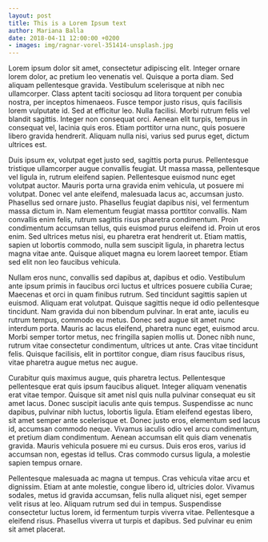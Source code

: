 ```yaml
---
layout: post
title: This is a Lorem Ipsum text
author: Mariana Balla
date: 2018-04-11 12:00:00 +0200
- images: img/ragnar-vorel-351414-unsplash.jpg
---
```


Lorem ipsum dolor sit amet, consectetur adipiscing elit. Integer ornare lorem dolor, ac pretium leo venenatis vel. Quisque a porta diam. Sed aliquam pellentesque gravida. Vestibulum scelerisque at nibh nec ullamcorper. Class aptent taciti sociosqu ad litora torquent per conubia nostra, per inceptos himenaeos. Fusce tempor justo risus, quis facilisis lorem vulputate id. Sed at efficitur leo. Nulla facilisi. Morbi rutrum felis vel blandit sagittis. Integer non consequat orci. Aenean elit turpis, tempus in consequat vel, lacinia quis eros. Etiam porttitor urna nunc, quis posuere libero gravida hendrerit. Aliquam nulla nisi, varius sed purus eget, dictum ultrices est.

Duis ipsum ex, volutpat eget justo sed, sagittis porta purus. Pellentesque tristique ullamcorper augue convallis feugiat. Ut massa massa, pellentesque vel ligula in, rutrum eleifend sapien. Pellentesque euismod nunc eget volutpat auctor. Mauris porta urna gravida enim vehicula, ut posuere mi volutpat. Donec vel ante eleifend, malesuada lacus ac, accumsan justo. Phasellus sed ornare justo. Phasellus feugiat dapibus nisi, vel fermentum massa dictum in. Nam elementum feugiat massa porttitor convallis. Nam convallis enim felis, rutrum sagittis risus pharetra condimentum. Proin condimentum accumsan tellus, quis euismod purus eleifend id. Proin ut eros enim. Sed ultrices metus nisi, eu pharetra erat hendrerit ut. Etiam mattis, sapien ut lobortis commodo, nulla sem suscipit ligula, in pharetra lectus magna vitae ante. Quisque aliquet magna eu lorem laoreet tempor. Etiam sed elit non leo faucibus vehicula.

Nullam eros nunc, convallis sed dapibus at, dapibus et odio. Vestibulum ante ipsum primis in faucibus orci luctus et ultrices posuere cubilia Curae; Maecenas et orci in quam finibus rutrum. Sed tincidunt sagittis sapien ut euismod. Aliquam erat volutpat. Quisque sagittis neque id odio pellentesque tincidunt. Nam gravida dui non bibendum pulvinar. In erat ante, iaculis eu rutrum tempus, commodo eu metus. Donec sed augue sit amet nunc interdum porta. Mauris ac lacus eleifend, pharetra nunc eget, euismod arcu. Morbi semper tortor metus, nec fringilla sapien mollis ut. Donec nibh nunc, rutrum vitae consectetur condimentum, ultrices ut ante. Cras vitae tincidunt felis. Quisque facilisis, elit in porttitor congue, diam risus faucibus risus, vitae pharetra augue metus nec augue.

Curabitur quis maximus augue, quis pharetra lectus. Pellentesque pellentesque erat quis ipsum faucibus aliquet. Integer aliquam venenatis erat vitae tempor. Quisque sit amet nisl quis nulla pulvinar consequat eu sit amet lacus. Donec suscipit iaculis ante quis tempus. Suspendisse ac nunc dapibus, pulvinar nibh luctus, lobortis ligula. Etiam eleifend egestas libero, sit amet semper ante scelerisque et. Donec justo eros, elementum sed lacus id, accumsan commodo neque. Vivamus iaculis odio vel arcu condimentum, et pretium diam condimentum. Aenean accumsan elit quis diam venenatis gravida. Mauris vehicula posuere mi eu cursus. Duis eros eros, varius id accumsan non, egestas id tellus. Cras commodo cursus ligula, a molestie sapien tempus ornare.

Pellentesque malesuada ac magna ut tempus. Cras vehicula vitae arcu et dignissim. Etiam at ante molestie, congue libero id, ultricies dolor. Vivamus sodales, metus id gravida accumsan, felis nulla aliquet nisi, eget semper velit risus at leo. Aliquam rutrum sed dui in tempus. Suspendisse consectetur luctus lorem, id fermentum turpis viverra vitae. Pellentesque a eleifend risus. Phasellus viverra ut turpis et dapibus. Sed pulvinar eu enim sit amet placerat. 
